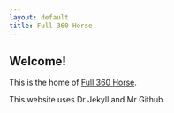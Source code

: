 ```yaml
---
layout: default
title: Full 360 Horse
---
```

## Welcome!

This is the home of [Full 360 Horse](https://full360.horse). 

This website uses Dr Jekyll and Mr Github.
